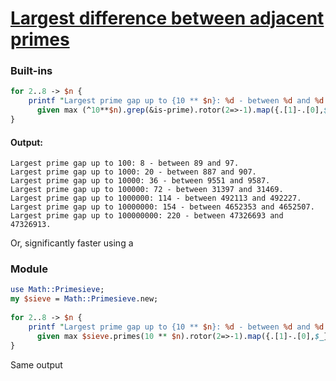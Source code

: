 [1]: https://rosettacode.org/wiki/Largest_difference_between_adjacent_primes

# [Largest difference between adjacent primes][1]

### Built-ins

```perl
for 2..8 -> $n {
    printf "Largest prime gap up to {10 ** $n}: %d - between %d and %d.\n", .[0], |.[1]
      given max (^10**$n).grep(&is-prime).rotor(2=>-1).map({.[1]-.[0],$_})
}
```

#### Output:
```
Largest prime gap up to 100: 8 - between 89 and 97.
Largest prime gap up to 1000: 20 - between 887 and 907.
Largest prime gap up to 10000: 36 - between 9551 and 9587.
Largest prime gap up to 100000: 72 - between 31397 and 31469.
Largest prime gap up to 1000000: 114 - between 492113 and 492227.
Largest prime gap up to 10000000: 154 - between 4652353 and 4652507.
Largest prime gap up to 100000000: 220 - between 47326693 and 47326913.
```


Or, significantly faster using a



### Module

```perl
use Math::Primesieve;
my $sieve = Math::Primesieve.new;
 
for 2..8 -> $n {
    printf "Largest prime gap up to {10 ** $n}: %d - between %d and %d.\n", .[0], |.[1]
      given max $sieve.primes(10 ** $n).rotor(2=>-1).map({.[1]-.[0],$_})
}
```


Same output
